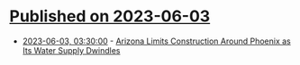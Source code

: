 # [Published on 2023-06-03](index.md)

* [2023-06-03, 03:30:00](https://yro.slashdot.org/story/23/06/02/2112207/arizona-limits-construction-around-phoenix-as-its-water-supply-dwindles?utm_source=rss1.0mainlinkanon&utm_medium=feed) - [Arizona Limits Construction Around Phoenix as Its Water Supply Dwindles](https://yro.slashdot.org/story/23/06/02/2112207/arizona-limits-construction-around-phoenix-as-its-water-supply-dwindles?utm_source=rss1.0mainlinkanon&utm_medium=feed)
